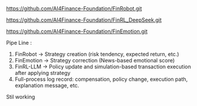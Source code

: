 https://github.com/AI4Finance-Foundation/FinRobot.git

https://github.com/AI4Finance-Foundation/FinRL_DeepSeek.git

https://github.com/AI4Finance-Foundation/FinEmotion.git

Pipe Line :
1. FinRobot → Strategy creation (risk tendency, expected return, etc.)
2. FinEmotion → Strategy correction (News-based emotional score)
3. FinRL-LLM → Policy update and simulation-based transaction execution after applying strategy
4. Full-process log record: compensation, policy change, execution path, explanation message, etc.

Stil working
